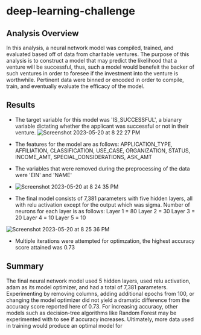 # deep-learning-challenge

## Analysis Overview
In this analysis, a neural network model was compiled, trained, and evaluated based off of data from charitable ventures.  The purpose of this analysis is to construct a model that may predict the likelihood that a venture will be successful, thus, such a model would benefeit the backer of such ventures in order to foresee if the investment into the venture is worthwhile.  Pertinent data were binned or encoded in order to compile, train, and eventually evaluate the efficacy of the model.

## Results

* The target variable for this model was 'IS_SUCCESSFUL', a bianary variable dictating whether the applicant was successful or not in their venture.
![Screenshot 2023-05-20 at 8 22 27 PM](https://github.com/armannphd/deep-learning-challenge/assets/115322974/e6934eba-3a2d-4dd6-862e-992cbb2e1ecc)



* The features for the model are as follows: APPLICATION_TYPE, AFFILIATION, CLASSIFICATION, USE_CASE, ORGANIZATION, STATUS, INCOME_AMT, SPECIAL_CONSIDERATIONS, ASK_AMT





* The variables that were removed during the preprocessing of the data were 'EIN' and 'NAME'
* ![Screenshot 2023-05-20 at 8 24 35 PM](https://github.com/armannphd/deep-learning-challenge/assets/115322974/53573d77-16ac-458f-96d2-e2c805cf2a4c)


* The final model consists of 7,381 parameters with five hidden layers, all with relu activation except for the output which was sigma.  Number of neurons for each layer is as follows:
      Layer 1 = 80
      Layer 2 = 30
      Layer 3 = 20
      Layer 4 = 10
      Layer 5 = 10
      
 ![Screenshot 2023-05-20 at 8 25 36 PM](https://github.com/armannphd/deep-learning-challenge/assets/115322974/c50cf0da-06a7-44c7-a480-803821c22604)

 * Multiple iterations were attempted for optimzation, the highest accuracy score attained was 0.73




## Summary

The final neural network model used 5 hidden layers, used relu activation, adam as its model optimizer, and had a total of 7,381 parameters.
Experimenting by removing columns, adding additional epochs from 100, or changing the model optimizer did not yield a dramatic difference from the accuracy score reported here of 0.73.
For increasing accuracy, other models such as decision-tree algorithms like Random Forest may be experimented with to see if accuracy increases.  Ultimately, more data used in training would produce an optimal model for 

